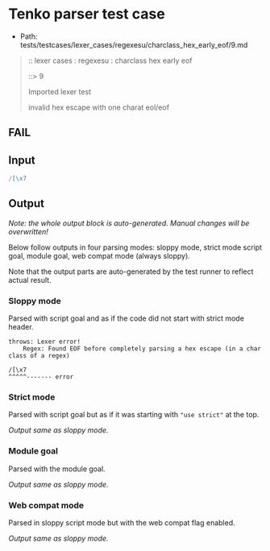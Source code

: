 # Tenko parser test case

- Path: tests/testcases/lexer_cases/regexesu/charclass_hex_early_eof/9.md

> :: lexer cases : regexesu : charclass hex early eof
>
> ::> 9
>
> Imported lexer test
>
> invalid hex escape with one charat eol/eof

## FAIL

## Input

`````js
/[\x7
`````

## Output

_Note: the whole output block is auto-generated. Manual changes will be overwritten!_

Below follow outputs in four parsing modes: sloppy mode, strict mode script goal, module goal, web compat mode (always sloppy).

Note that the output parts are auto-generated by the test runner to reflect actual result.

### Sloppy mode

Parsed with script goal and as if the code did not start with strict mode header.

`````
throws: Lexer error!
    Regex: Found EOF before completely parsing a hex escape (in a char class of a regex)

/[\x7
^^^^^------- error
`````

### Strict mode

Parsed with script goal but as if it was starting with `"use strict"` at the top.

_Output same as sloppy mode._

### Module goal

Parsed with the module goal.

_Output same as sloppy mode._

### Web compat mode

Parsed in sloppy script mode but with the web compat flag enabled.

_Output same as sloppy mode._
